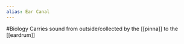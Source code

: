 ```yaml
---
alias: Ear Canal
---
```

#Biology
Carries sound from outside/collected by the [[pinna]] to the [[eardrum]]
